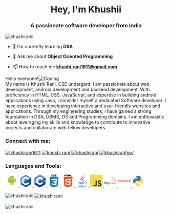 <h1 align="center">Hey, I'm Khushii</h1>
<h3 align="center">A passionate software developer from India</h3>

<p align="left"> <img src="https://komarev.com/ghpvc/?username=khushiranii&label=Profile%20views&color=0e75b6&style=flat" alt="khushiranii" /> </p>

- 🌱 I’m currently learning **DSA**

- 💬 Ask me about **Object Oriented Programming**

- 📫 How to reach me **khushi.rani1611@gmail.com**
<img align="right" alt= "Coding" width= "400" src="https://mir-s3-cdn-cf.behance.net/project_modules/disp/601014116770475.6068beff4640a.gif">

Hello everyone! My name is Khushi Rani, CSE undergard. I am passionate about web development, android development and backend development. With proficiency in HTML, CSS, JavaScript, and expertise in building android applications using Java, I consider myself a dedicated Software developer. I have experience in developing interactive and user-friendly websites and applications. Through my engineering studies, I have gained a strong foundation in DSA, DBMS, OS and Programming domains. I am enthusiastic about leveraging my skills and knowledge to contribute to innovative projects and collaborate with fellow developers.

<h3 align="left">Connect with me:</h3>
<p align="left">
<a href="https://twitter.com/khushirani1611" target="blank"><img align="center" src="https://raw.githubusercontent.com/rahuldkjain/github-profile-readme-generator/master/src/images/icons/Social/twitter.svg" alt="khushirani1611" height="30" width="40" /></a>
<a href="https://linkedin.com/in/khushi rani" target="blank"><img align="center" src="https://raw.githubusercontent.com/rahuldkjain/github-profile-readme-generator/master/src/images/icons/Social/linked-in-alt.svg" alt="khushi rani" height="30" width="40" /></a>
<a href="https://www.leetcode.com/khushirani" target="blank"><img align="center" src="https://raw.githubusercontent.com/rahuldkjain/github-profile-readme-generator/master/src/images/icons/Social/leet-code.svg" alt="khushirani" height="30" width="40" /></a>
<a href="https://auth.geeksforgeeks.org/user/khushirahfgo/" target="blank"><img align="center" src="https://raw.githubusercontent.com/rahuldkjain/github-profile-readme-generator/master/src/images/icons/Social/geeks-for-geeks.svg" alt="khushirahfgo/" height="30" width="40" /></a>
</p>

<h3 align="left">Languages and Tools:</h3>
<p align="left"> <a href="https://developer.android.com" target="_blank" rel="noreferrer"> <img src="https://raw.githubusercontent.com/devicons/devicon/master/icons/android/android-original-wordmark.svg" alt="android" width="40" height="40"/> </a> <a href="https://www.cprogramming.com/" target="_blank" rel="noreferrer"> <img src="https://raw.githubusercontent.com/devicons/devicon/master/icons/c/c-original.svg" alt="c" width="40" height="40"/> </a> <a href="https://www.w3schools.com/cpp/" target="_blank" rel="noreferrer"> <img src="https://raw.githubusercontent.com/devicons/devicon/master/icons/cplusplus/cplusplus-original.svg" alt="cplusplus" width="40" height="40"/> </a> <a href="https://www.w3schools.com/css/" target="_blank" rel="noreferrer"> <img src="https://raw.githubusercontent.com/devicons/devicon/master/icons/css3/css3-original-wordmark.svg" alt="css3" width="40" height="40"/> </a> <a href="https://www.w3.org/html/" target="_blank" rel="noreferrer"> <img src="https://raw.githubusercontent.com/devicons/devicon/master/icons/html5/html5-original-wordmark.svg" alt="html5" width="40" height="40"/> </a> <a href="https://www.java.com" target="_blank" rel="noreferrer"> <img src="https://raw.githubusercontent.com/devicons/devicon/master/icons/java/java-original.svg" alt="java" width="40" height="40"/> </a> <a href="https://developer.mozilla.org/en-US/docs/Web/JavaScript" target="_blank" rel="noreferrer"> <img src="https://raw.githubusercontent.com/devicons/devicon/master/icons/javascript/javascript-original.svg" alt="javascript" width="40" height="40"/> </a> <a href="https://www.mysql.com/" target="_blank" rel="noreferrer"> <img src="https://raw.githubusercontent.com/devicons/devicon/master/icons/mysql/mysql-original-wordmark.svg" alt="mysql" width="40" height="40"/> </a> <a href="https://www.oracle.com/" target="_blank" rel="noreferrer"> <img src="https://raw.githubusercontent.com/devicons/devicon/master/icons/oracle/oracle-original.svg" alt="oracle" width="40" height="40"/> </a> <a href="https://www.python.org" target="_blank" rel="noreferrer"> <img src="https://raw.githubusercontent.com/devicons/devicon/master/icons/python/python-original.svg" alt="python" width="40" height="40"/> </a> </p>

<p><img align="left" src="https://github-readme-stats.vercel.app/api/top-langs?username=khushiranii&show_icons=true&locale=en&layout=compact" alt="khushiranii" /></p>

<p>&nbsp;<img align="center" src="https://github-readme-stats.vercel.app/api?username=khushiranii&show_icons=true&locale=en" alt="khushiranii" /></p>

<p><img align="center" src="https://github-readme-streak-stats.herokuapp.com/?user=khushiranii&" alt="khushiranii" /></p>

<!--
**KhushiRanii/KhushiRanii** is a ✨ _special_ ✨ repository because its `README.md` (this file) appears on your GitHub profile.

Here are some ideas to get you started:

- 🔭 I’m currently working on ...
- 🌱 I’m currently learning ...
- 👯 I’m looking to collaborate on ...
- 🤔 I’m looking for help with ...
- 💬 Ask me about ...
- 📫 How to reach me: ...
- 😄 Pronouns: ...
- ⚡ Fun fact: ...
-->
